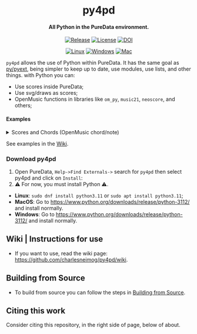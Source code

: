 <p align="center">
  <h1 align="center">py4pd</h1>
  <h4 align="center">All Python in the PureData environment.</h4>
</p>
<p align="center">
    <a href="https://github.com/charlesneimog/py4pd/releases/latest"><img src="https://img.shields.io/github/release/charlesneimog/py4pd.svg?include_prereleases" alt="Release"></a>
    <a href="https://github.com/plugdata-team/plugdata/blob/main/LICENSE"><img src="https://img.shields.io/badge/license-GPL--v3-blue.svg" alt="License"></a>
    <a href="https://zenodo.org/record/7677265"><img src="https://zenodo.org/badge/doi/10.5281/zenodo.7677265.svg" alt="DOI"></a>
</p>
    
<p align="center">
  <a href="https://github.com/plugdata-team/plugdata/blob/main/LICENSE"><img src="https://github.com/charlesneimog/py4pd/actions/workflows/linux.yml/badge.svg?branch=develop" alt="Linux"></a>
  <a href="https://github.com/plugdata-team/plugdata/blob/main/LICENSE"><img src="https://github.com/charlesneimog/py4pd/actions/workflows/windows.yml/badge.svg?branch=develop" alt="Windows"></a>
  <a href="https://github.com/plugdata-team/plugdata/blob/main/LICENSE"><img src="https://github.com/charlesneimog/py4pd/actions/workflows/mac.yml/badge.svg?branch=develop" alt="Mac"></a>
</p>

`py4pd` allows the use of Python within PureData. It has the same goal as [py/pyext](https://github.com/grrrr/py), being simpler to keep up to date, use modules, use lists, and other things.  with Python you can:
* Use scores inside PureData;
* Use svg/draws as scores;
* OpenMusic functions in libraries like `om_py`, `music21`, `neoscore`, and others;

#### Examples

<details>
<summary>Scores and Chords (OpenMusic chord/note)</summary>

I WILL PUT HERE ONE GIF

</details>

See examples in the [Wiki](https://github.com/charlesneimog/py4pd/wiki/Music-Examples).


### Download py4pd
1. Open PureData, `Help->Find Externals->` search for `py4pd` then select py4pd and click on `Install`: 
2. ⚠️ For now, you must install Python ⚠️.

* **Linux**: `sudo dnf install python3.11` or `sudo apt install python3.11`;
* **MacOS**: Go to https://www.python.org/downloads/release/python-3112/ and install normally.
* **Windows**: Go to https://www.python.org/downloads/release/python-3112/ and install normally.

## Wiki | Instructions for use

* If you want to use, read the wiki page: https://github.com/charlesneimog/py4pd/wiki.

## Building from Source

* To build from source you can follow the steps in [Building from Source](https://github.com/charlesneimog/py4pd/blob/master/resources/BUILD.md).

## Citing this work

Consider citing this repository, in the right side of page, below of about.
